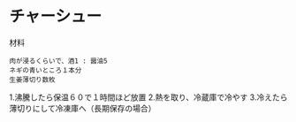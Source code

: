
# チャーシュー

材料

```
肉が浸るくらいで、酒1 : 醤油5
ネギの青いところ１本分
生姜薄切り数枚
```

1.沸騰したら保温６０で１時間ほど放置
2.熱を取り、冷蔵庫で冷やす
3.冷えたら薄切りにして冷凍庫へ（長期保存の場合）


## 




